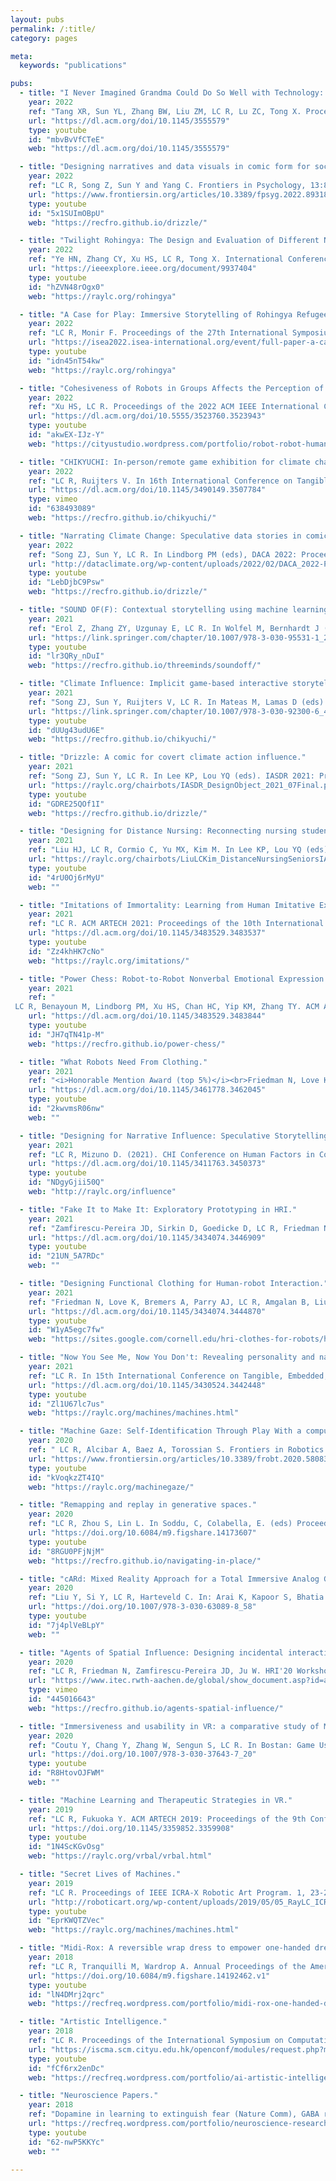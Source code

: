 ```yaml
---
layout: pubs
permalink: /:title/
category: pages

meta:
  keywords: "publications"

pubs:
  - title: "I Never Imagined Grandma Could Do So Well with Technology: Evolving Roles of Younger Family Members in Older Adults' Technology Learning and Use."
    year: 2022
    ref: "Tang XR, Sun YL, Zhang BW, Liu ZM, LC R, Lu ZC, Tong X. Proceedings of the ACM on Human-Computer Interaction, Vol. 6, CSCW 2. [pdf]"
    url: "https://dl.acm.org/doi/10.1145/3555579"
    type: youtube
    id: "mbvBvVfCTeE"
    web: "https://dl.acm.org/doi/10.1145/3555579"

  - title: "Designing narratives and data visuals in comic form for social influence in climate action."
    year: 2022
    ref: "LC R, Song Z, Sun Y and Yang C. Frontiers in Psychology, 13:893181 [pdf]"
    url: "https://www.frontiersin.org/articles/10.3389/fpsyg.2022.893181/full"
    type: youtube
    id: "5x1SUImOBpU"
    web: "https://recfro.github.io/drizzle/"

  - title: "Twilight Rohingya: The Design and Evaluation of Different Navigation Controls in a Refugee VR Environment."
    year: 2022
    ref: "Ye HN, Zhang CY, Xu HS, LC R, Tong X. International Conference on Cyberworlds (CW), Kanazawa, Japan: 27-29 September. [pdf]"
    url: "https://ieeexplore.ieee.org/document/9937404"
    type: youtube
    id: "hZVN48rOgx0"
    web: "https://raylc.org/rohingya"

  - title: "A Case for Play: Immersive Storytelling of Rohingya Refugee Experience."
    year: 2022
    ref: "LC R, Monir F. Proceedings of the 27th International Symposium on Electronic Art (ISEA'22). Barcelona, Spain: 10-16 June. [html]"
    url: "https://isea2022.isea-international.org/event/full-paper-a-case-for-play-immersive-storytelling-of-rohingya-refugee-experience/"
    type: youtube
    id: "idn45nT54kw"
    web: "https://raylc.org/rohingya"

  - title: "Cohesiveness of Robots in Groups Affects the Perception of Social Rejection by Human Observers."
    year: 2022
    ref: "Xu HS, LC R. Proceedings of the 2022 ACM IEEE International Conference on Human-Robot Interaction (HRI'22). IEEE Press: 1100-1104. [pdf]"
    url: "https://dl.acm.org/doi/10.5555/3523760.3523943"
    type: youtube
    id: "akwEX-IJz-Y"
    web: "https://cityustudio.wordpress.com/portfolio/robot-robot-human-social-rejection/"

  - title: "CHIKYUCHI: In-person/remote game exhibition for climate change influence."
    year: 2022
    ref: "LC R, Ruijters V. In 16th International Conference on Tangible, Embedded, and Embodied Interaction (TEI'22). ACM: 81, 1-4. [pdf]"
    url: "https://dl.acm.org/doi/10.1145/3490149.3507784"
    type: vimeo
    id: "638493089"
    web: "https://recfro.github.io/chikyuchi/"

  - title: "Narrating Climate Change: Speculative data stories in comic form for affecting climate action."
    year: 2022
    ref: "Song ZJ, Sun Y, LC R. In Lindborg PM (eds), DACA 2022: Proceedings of Data Art for Climate Action Conference. Hong Kong: 22-26 Feb. [pdf]"
    url: "http://dataclimate.org/wp-content/uploads/2022/02/DACA_2022-ProceedingsCatalogue.pdf"
    type: youtube
    id: "LebDjbC9Psw"
    web: "https://recfro.github.io/drizzle/"

  - title: "SOUND OF(F): Contextual storytelling using machine learning representations of sound and music."
    year: 2021
    ref: "Erol Z, Zhang ZY, Uzgunay E, LC R. In Wolfel M, Bernhardt J (eds), EAI ArtsIT 2021. Lecture Notes of the Institute for Computer Sciences. Springer, Cham. [pdf]"
    url: "https://link.springer.com/chapter/10.1007/978-3-030-95531-1_23"
    type: youtube
    id: "lr3QRy_nDuI"
    web: "https://recfro.github.io/threeminds/soundoff/"

  - title: "Climate Influence: Implicit game-based interactive storytelling for climate action purpose."
    year: 2021
    ref: "Song ZJ, Sun Y, Ruijters V, LC R. In Mateas M, Lamas D (eds). Interactive Storytelling ICIDS 2021: Lecture Notes in Computer Science. Tallinn, Springer, Cham. [pdf]"
    url: "https://link.springer.com/chapter/10.1007/978-3-030-92300-6_42"
    type: youtube
    id: "dUUg43udU6E"
    web: "https://recfro.github.io/chikyuchi/"

  - title: "Drizzle: A comic for covert climate action influence."
    year: 2021
    ref: "Song ZJ, Sun Y, LC R. In Lee KP, Lou YQ (eds). IASDR 2021: Proceedings of International Association of Societies of Design Research. Springer, Cham. [pdf]"
    url: "https://raylc.org/chairbots/IASDR_DesignObject_2021_07Final.pdf"
    type: youtube
    id: "GDRE25QOf1I"
    web: "https://recfro.github.io/drizzle/"

  - title: "Designing for Distance Nursing: Reconnecting nursing students with senior home residents during COVID-19."
    year: 2021
    ref: "Liu HJ, LC R, Cormio C, Yu MX, Kim M. In Lee KP, Lou YQ (eds). IASDR 2021: Proceedings of International Association of Societies of Design Research. Springer, Cham. [pdf]"
    url: "https://raylc.org/chairbots/LiuLCKim_DistanceNursingSeniorsIASDR.pdf"
    type: youtube
    id: "4rU0Oj6rMyU"
    web: ""

  - title: "Imitations of Immortality: Learning from Human Imitative Examples in Transformer Poetry Generation."
    year: 2021
    ref: "LC R. ACM ARTECH 2021: Proceedings of the 10th International Conference on Digital and Interactive Arts. Aveiro, Portugal: 13-15 October. [pdf]"
    url: "https://dl.acm.org/doi/10.1145/3483529.3483537"
    type: youtube
    id: "Zz4khHK7cNo"
    web: "https://raylc.org/imitations/"

  - title: "Power Chess: Robot-to-Robot Nonverbal Emotional Expression Applied to Competitive Play."
    year: 2021
    ref: "
 LC R, Benayoun M, Lindborg PM, Xu HS, Chan HC, Yip KM, Zhang TY. ACM ARTECH 2021: Proceedings of the 10th Conference on Digital and Interactive Arts. [pdf]"
    url: "https://dl.acm.org/doi/10.1145/3483529.3483844"
    type: youtube
    id: "JH7qTN41p-M"
    web: "https://recfro.github.io/power-chess/"

  - title: "What Robots Need From Clothing."
    year: 2021
    ref: "<i>Honorable Mention Award (top 5%)</i><br>Friedman N, Love K, LC R, Sabin J, Hoffman G, Ju W. In Designing Interactive Systems (DIS'21). (2021). [pdf]"
    url: "https://dl.acm.org/doi/10.1145/3461778.3462045"
    type: youtube
    id: "2kwvmsR06nw"
    web: ""

  - title: "Designing for Narrative Influence: Speculative Storytelling for Social Good in Times of Public Health and Climate Crises."
    year: 2021
    ref: "LC R, Mizuno D. (2021). CHI Conference on Human Factors in Computing Systems Extended Abstracts. [pdf]"
    url: "https://dl.acm.org/doi/10.1145/3411763.3450373"
    type: youtube
    id: "NDgyGjii50Q"
    web: "http://raylc.org/influence"

  - title: "Fake It to Make It: Exploratory Prototyping in HRI."
    year: 2021
    ref: "Zamfirescu-Pereira JD, Sirkin D, Goedicke D, LC R, Friedman N, Mandel I, Martelaro N, Ju W. HRI'21: Companion of ACM IEEE Conference on Human-Robot Interaction. (2021). [pdf]"
    url: "https://dl.acm.org/doi/10.1145/3434074.3446909"
    type: youtube
    id: "21UN_5A7RDc"
    web: ""

  - title: "Designing Functional Clothing for Human-robot Interaction."
    year: 2021
    ref: "Friedman N, Love K, Bremers A, Parry AJ, LC R, Amgalan B, Liu J, Ju W. HRI'21: Companion of ACM IEEE Conference on Human-Robot Interaction. (2021). [pdf]"
    url: "https://dl.acm.org/doi/10.1145/3434074.3444870"
    type: youtube
    id: "W1yA5egc7fw"
    web: "https://sites.google.com/cornell.edu/hri-clothes-for-robots/home"

  - title: "Now You See Me, Now You Don't: Revealing personality and narratives from playful interactions with machines being watched."
    year: 2021
    ref: "LC R. In 15th International Conference on Tangible, Embedded, and Emodied Interaction (TEI'21). 43, 1-7 (2021). [pdf]"
    url: "https://dl.acm.org/doi/10.1145/3430524.3442448"
    type: youtube
    id: "Zl1U67lc7us"
    web: "https://raylc.org/machines/machines.html"

  - title: "Machine Gaze: Self-Identification Through Play With a computer Vision-Based Projection and Robotics System."
    year: 2020
    ref: " LC R, Alcibar A, Baez A, Torossian S. Frontiers in Robotics & AI: Human-Robot Interaction. 7:580835 (2020). [pdf]"
    url: "https://www.frontiersin.org/articles/10.3389/frobt.2020.580835/full"
    type: youtube
    id: "kVoqkzZT4IQ"
    web: "https://raylc.org/machinegaze/"

  - title: "Remapping and replay in generative spaces."
    year: 2020
    ref: "LC R, Zhou S, Lin L. In Soddu, C, Colabella, E. (eds) Proceedings of the 23rd Conference on Generative Art. December 15-17, Milan, Italy, 253-268. [pdf]"
    url: "https://doi.org/10.6084/m9.figshare.14173607"
    type: youtube
    id: "8RGU0PFjNjM"
    web: "https://recfro.github.io/navigating-in-place/"

  - title: "cARd: Mixed Reality Approach for a Total Immersive Analog Game Experience."
    year: 2020
    ref: "Liu Y, Si Y, LC R, Harteveld C. In: Arai K, Kapoor S, Bhatia R. (eds) Proceedings of FTC. Advances in Intelligent Systems and Computing, 1289. Springer, Cham. [pdf]"
    url: "https://doi.org/10.1007/978-3-030-63089-8_58"
    type: youtube
    id: "7j4plVeBLpY"
    web: ""

  - title: "Agents of Spatial Influence: Designing incidental interactions with arrangements and gestures."
    year: 2020
    ref: "LC R, Friedman N, Zamfirescu-Pereira JD, Ju W. HRI'20 Workshop: The Forgotten HRI: Incidental encounters with robots in public spaces. In 2020 ACM IEEE HRI. [pdf]"
    url: "https://www.itec.rwth-aachen.de/global/show_document.asp?id=aaaaaaaaangkias"
    type: vimeo
    id: "445016643"
    web: "https://recfro.github.io/agents-spatial-influence/"

  - title: "Immersiveness and usability in VR: a comparative study of Monstrum and Fruit Ninja."
    year: 2020
    ref: "Coutu Y, Chang Y, Zhang W, Sengun S, LC R. In Bostan: Game User Experience and Player-Centered Design. Computer Entertainment Media Technology: Springer, 437-448. [pdf]"
    url: "https://doi.org/10.1007/978-3-030-37643-7_20"
    type: youtube
    id: "R8HtovOJFWM"
    web: ""

  - title: "Machine Learning and Therapeutic Strategies in VR."
    year: 2019
    ref: "LC R, Fukuoka Y. ACM ARTECH 2019: Proceedings of the 9th Conference on Digital and Interactive Arts. Braga, Portugal: 42, 1-6 (2019). [pdf]"
    url: "https://doi.org/10.1145/3359852.3359908"
    type: youtube
    id: "1N4ScKGvOsg"
    web: "https://raylc.org/vrbal/vrbal.html"

  - title: "Secret Lives of Machines."
    year: 2019
    ref: "LC R. Proceedings of IEEE ICRA-X Robotic Art Program. 1, 23-25 'Expressive Motions.' (2019): Elektra, Montreal, Canada. [pdf]"
    url: "http://roboticart.org/wp-content/uploads/2019/05/05_RayLC_ICRARoboticArt2019_03.pdf"
    type: youtube
    id: "EprKWQTZVec"
    web: "https://raylc.org/machines/machines.html"

  - title: "Midi-Rox: A reversible wrap dress to empower one-handed dressing."
    year: 2018
    ref: "LC R, Tranquilli M, Wardrop A. Annual Proceedings of the American Occupational Therapy Association. 120 (2018): New Orleans, Louisiana, USA. [pdf]"
    url: "https://doi.org/10.6084/m9.figshare.14192462.v1"
    type: youtube
    id: "lN4DMrj2qrc"
    web: "https://recfreq.wordpress.com/portfolio/midi-rox-one-handed-dressing-for-disability/"

  - title: "Artistic Intelligence."
    year: 2018
    ref: "LC R. Proceedings of the International Symposium on Computational Media Art. 12-19 (2018), Hong Kong. [pdf]"
    url: "https://iscma.scm.cityu.edu.hk/openconf/modules/request.php?module=oc_program&action=view.php&id=41&file=1/41.pdf"
    type: youtube
    id: "fCf6rx2enDc"
    web: "https://recfreq.wordpress.com/portfolio/ai-artistic-intelligence/"

  - title: "Neuroscience Papers."
    year: 2018
    ref: "Dopamine in learning to extinguish fear (Nature Comm), GABA receptors in movement circuits (J. Neurophys), optical voltage sensing (J. Neurosci), computational modeling of motor circuits (J. Neurophys). [website]"
    url: "https://recfreq.wordpress.com/portfolio/neuroscience-research/"
    type: youtube
    id: "62-nwP5KKYc"
    web: ""

---
```

<p></p>